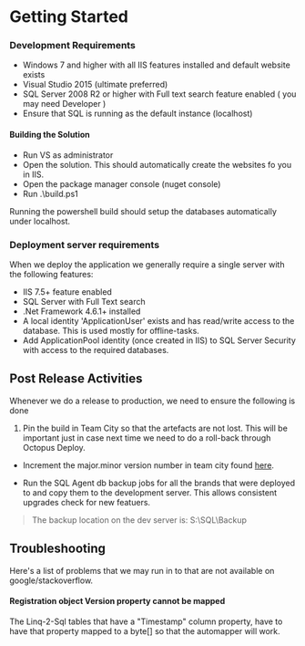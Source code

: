 # Getting Started #

### Development Requirements

- Windows 7 and higher with all IIS features installed and default website exists
- Visual Studio 2015 (ultimate preferred)
- SQL Server 2008 R2 or higher with Full text search feature enabled ( you may need Developer  )
- Ensure that SQL is running as the default instance (localhost)


#### Building the Solution

- Run VS as administrator
- Open the solution. This should automatically create the websites fo you in IIS.
- Open the package manager console (nuget console)
- Run .\build.ps1

Running the powershell build should setup the databases automatically under localhost.


### Deployment server requirements

When we deploy the application we generally require a single server with the following features:

- IIS 7.5+ feature enabled
- SQL Server with Full Text search
- .Net Framework 4.6.1+ installed
- A local identity 'ApplicationUser' exists and has read/write access to the database. This is used mostly for offline-tasks.
- Add ApplicationPool identity (once created in IIS) to SQL Server Security with access to the required databases.

## Post Release Activities


Whenever we do a release to production, we need to ensure the following is done


1. Pin the build in Team City so that the artefacts are not lost. This will be important just in case next time we need to do a roll-back through Octopus Deploy.

- Increment the major.minor version number in team city found [here](http://build.paramountit.com.au/admin/editBuildParams.html?id=buildType:bt2).

- Run the SQL Agent db backup jobs for all the brands that were deployed to and copy them to the development server. This allows consistent upgrades check for new featuers. 
> The backup location on the dev server is: S:\SQL\Backup



## Troubleshooting
Here's a list of problems that we may run in to that are not available on google/stackoverflow.

#### Registration object Version property cannot be mapped 

The Linq-2-Sql tables that have a "Timestamp" column property, have to have that
property mapped to a byte[] so that the automapper will work.